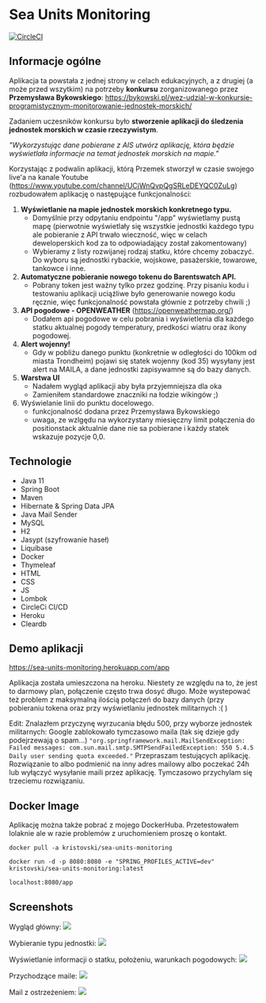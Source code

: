# Sea Units Monitoring

[![CircleCI](https://circleci.com/gh/KrisTovski/sea-units-monitoring/tree/master.svg?style=svg)](https://circleci.com/gh/KrisTovski/sea-units-monitoring/tree/master)


## Informacje ogólne
Aplikacja ta powstała z jednej strony w celach edukacyjnych,
a z drugiej (a może przed wszytkim) na potrzeby **konkursu** zorganizowanego przez **Przemysława Bykowskiego**:
https://bykowski.pl/wez-udzial-w-konkursie-programistycznym-monitorowanie-jednostek-morskich/

Zadaniem uczesników konkursu było **stworzenie aplikacji do śledzenia jednostek morskich w czasie rzeczywistym**.

_"Wykorzystując dane pobierane z AIS utwórz aplikację, która będzie wyświetlała informacje na temat jednostek morskich na mapie."_

Korzystając z podwalin aplikacji, którą Przemek stworzył w czasie swojego live'a na kanale Youtube
(https://www.youtube.com/channel/UCjWnQvpQgSRLeDEYQC0ZuLg) rozbudowałem aplikację o następujące funkcjonalności:

1. **Wyświetlanie na mapie jednostek morskich konkretnego typu.**
   - Domyślnie przy odpytaniu endpointu "/app" wyświetlamy pustą mapę (pierwotnie wyświetlały się wszystkie jednostki każdego typu
   ale pobieranie z API trwało wieczność, więc w celach deweloperskich kod za to odpowiadający został zakomentowany)
   - Wybieramy z listy rozwijanej rodzaj statku, które chcemy zobaczyć. Do wyboru są jednostki rybackie, wojskowe,
   pasażerskie, towarowe, tankowce i inne.
2. **Automatyczne pobieranie nowego tokenu do Barentswatch API.**
    - Pobrany token jest ważny tylko przez godzinę. Przy pisaniu kodu i testowaniu aplikacji uciążliwe było generowanie nowego kodu ręcznie,
   więc funkcjonalność powstała głównie z potrzeby chwili ;) 
3. **API pogodowe - OPENWEATHER** (https://openweathermap.org/)
    - Dodałem api pogodowe w celu pobrania i wyświetlenia dla każdego statku aktualnej pogody
    temperatury, predkości wiatru oraz ikony pogodowej.
4. **Alert wojenny!**
    - Gdy w pobliżu danego punktu (konkretnie w odległości do 100km od miasta Trondheim)
    pojawi się statek wojenny (kod 35) wysyłany jest alert na MAILA, a dane jednostki zapisywamne są do bazy danych.
5. **Warstwa UI**
   - Nadałem wygląd aplikacji aby była przyjemniejsza dla oka
   - Zamieniłem standardowe znaczniki na łodzie wikingów ;)
6. Wyświelanie linii do punktu docelowego.
   - funkcjonalność dodana przez Przemysława Bykowskiego
   - uwaga, ze wzlgędu na wykorzystany miesięczny limit połączenia do positionstack aktualnie dane nie sa pobierane i każdy statek wskazuje pozycje 0,0.

## Technologie
* Java 11
* Spring Boot
* Maven
* Hibernate & Spring Data JPA
* Java Mail Sender
* MySQL
* H2
* Jasypt (szyfrowanie haseł)
* Liquibase
* Docker
* Thymeleaf
* HTML
* CSS
* JS
* Lombok
* CircleCi CI/CD
* Heroku
* Cleardb

## Demo aplikacji
https://sea-units-monitoring.herokuapp.com/app

Aplikacja została umieszczona na heroku. Niestety ze względu na to, że jest to darmowy plan,
połączenie często trwa dosyć długo. 
Może wystepować też problem z maksymalną ilością połączeń do bazy danych (przy pobieraniu tokena oraz przy wyświetlaniu jednostek militarnych :( )

Edit:
Znalazłem przyczynę wyrzucania błędu 500, przy wyborze jednostek militarnych:
Google zablokowało tymczasowo maila (tak się dzieje gdy podejrzewają o spam...)
```"org.springframework.mail.MailSendException: Failed messages: com.sun.mail.smtp.SMTPSendFailedException: 550 5.4.5 Daily user sending quota exceeded."```
Przepraszam testujących aplikację. Rozwiązanie to albo podmienić na inny adres mailowy albo poczekać 24h lub wyłączyć wysyłanie maili przez aplikację.
Tymczasowo przychylam się trzeciemu rozwiązaniu.

## Docker Image
Aplikację można także pobrać z mojego DockerHuba.
Przetestowałem lolaknie ale w razie problemów z uruchomieniem proszę o kontakt. 

```
docker pull -a kristovski/sea-units-monitoring
```
```
docker run -d -p 8080:8080 -e "SPRING_PROFILES_ACTIVE=dev" kristovski/sea-units-monitoring:latest
```

```localhost:8080/app```

## Screenshots

Wygląd główny:
![](images/seaunitsmonitoring0.png)

Wybieranie typu jednostki:
![](images/seaunitsmonitoring1.jpg)

Wyświetlanie informacji o statku, położeniu, warunkach pogodowych:
![](images/seaunitsmonitoring2.png)

Przychodzące maile:
![](images/seaunitsmonitoring3.png)

Mail z ostrzeżeniem: 
![](images/seaunitsmonitoring4.png)
